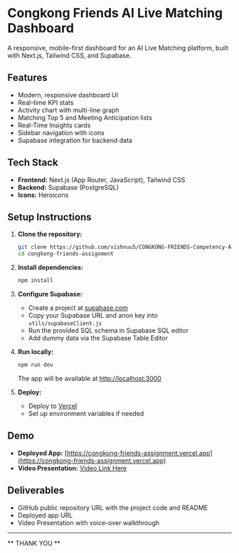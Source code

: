 # Congkong Friends AI Live Matching Dashboard

A responsive, mobile-first dashboard for an AI Live Matching platform, built with Next.js, Tailwind CSS, and Supabase.

## Features
- Modern, responsive dashboard UI
- Real-time KPI stats
- Activity chart with multi-line graph
- Matching Top 5 and Meeting Anticipation lists
- Real-Time Insights cards
- Sidebar navigation with icons
- Supabase integration for backend data

## Tech Stack
- **Frontend:** Next.js (App Router, JavaScript), Tailwind CSS
- **Backend:** Supabase (PostgreSQL)
- **Icons:** Heroicons

## Setup Instructions

1. **Clone the repository:**
   ```bash
   git clone https://github.com/vishnuu5/CONGKONG-FRIENDS-Competency-Assessment.git
   cd congkong-friends-assignment
   ```

2. **Install dependencies:**
   ```bash
   npm install
   ```

3. **Configure Supabase:**
   - Create a project at [supabase.com](https://supabase.com/)
   - Copy your Supabase URL and anon key into `utils/supabaseClient.js`
   - Run the provided SQL schema in Supabase SQL editor
   - Add dummy data via the Supabase Table Editor

4. **Run locally:**
   ```bash
   npm run dev
   ```
   The app will be available at [http://localhost:3000](http://localhost:3000)

5. **Deploy:**
   - Deploy to [Vercel](https://vercel.com/)
   - Set up environment variables if needed

## Demo
- **Deployed App:** [https://congkong-friends-assignment.vercel.app](https://congkong-friends-assignment.vercel.app)
- **Video Presentation:** [Video Link Here](#)


## Deliverables
- GitHub public repository URL with the project code and README
- Deployed app URL
- Video Presentation with voice-over walkthrough

---
** THANK YOU **

